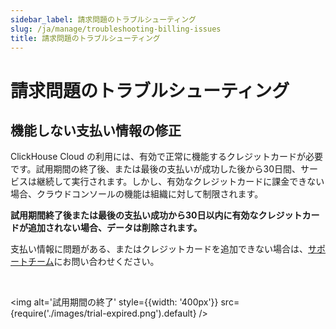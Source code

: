 ```yaml
---
sidebar_label: 請求問題のトラブルシューティング
slug: /ja/manage/troubleshooting-billing-issues
title: 請求問題のトラブルシューティング
---
```


# 請求問題のトラブルシューティング

## 機能しない支払い情報の修正

ClickHouse Cloud の利用には、有効で正常に機能するクレジットカードが必要です。試用期間の終了後、または最後の支払いが成功した後から30日間、サービスは継続して実行されます。しかし、有効なクレジットカードに課金できない場合、クラウドコンソールの機能は組織に対して制限されます。

**試用期間終了後または最後の支払い成功から30日以内に有効なクレジットカードが追加されない場合、データは削除されます。**

支払い情報に問題がある、またはクレジットカードを追加できない場合は、[サポートチーム](https://clickhouse.com/support/program)にお問い合わせください。

<br />

<img alt='試用期間の終了' style={{width: '400px'}} src={require('./images/trial-expired.png').default} />

